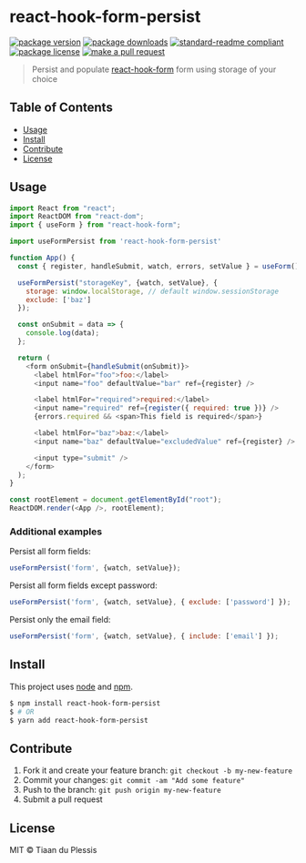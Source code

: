 
# react-hook-form-persist
[![package version](https://img.shields.io/npm/v/react-hook-form-persist.svg?style=flat-square)](https://npmjs.org/package/react-hook-form-persist)
[![package downloads](https://img.shields.io/npm/dm/react-hook-form-persist.svg?style=flat-square)](https://npmjs.org/package/react-hook-form-persist)
[![standard-readme compliant](https://img.shields.io/badge/readme%20style-standard-brightgreen.svg?style=flat-square)](https://github.com/RichardLitt/standard-readme)
[![package license](https://img.shields.io/npm/l/react-hook-form-persist.svg?style=flat-square)](https://npmjs.org/package/react-hook-form-persist)
[![make a pull request](https://img.shields.io/badge/PRs-welcome-brightgreen.svg?style=flat-square)](http://makeapullrequest.com)

> Persist and populate [react-hook-form](https://react-hook-form.com/) form using storage of your choice

## Table of Contents

- [Usage](#usage)
- [Install](#install)
- [Contribute](#contribute)
- [License](#License)

## Usage

```js
import React from "react";
import ReactDOM from "react-dom";
import { useForm } from "react-hook-form";

import useFormPersist from 'react-hook-form-persist'

function App() {
  const { register, handleSubmit, watch, errors, setValue } = useForm();

  useFormPersist("storageKey", {watch, setValue}, {
    storage: window.localStorage, // default window.sessionStorage
    exclude: ['baz']
  });

  const onSubmit = data => {
    console.log(data);
  };

  return (
    <form onSubmit={handleSubmit(onSubmit)}>
      <label htmlFor="foo">foo:</label>
      <input name="foo" defaultValue="bar" ref={register} />

      <label htmlFor="required">required:</label>
      <input name="required" ref={register({ required: true })} />
      {errors.required && <span>This field is required</span>}

      <label htmlFor="baz">baz:</label>
      <input name="baz" defaultValue="excludedValue" ref={register} />

      <input type="submit" />
    </form>
  );
}

const rootElement = document.getElementById("root");
ReactDOM.render(<App />, rootElement);

```

### Additional examples


Persist all form fields:

```js
useFormPersist('form', {watch, setValue});
```

Persist all form fields except password:

```js
useFormPersist('form', {watch, setValue}, { exclude: ['password'] });
```

Persist only the email field:

```js
useFormPersist('form', {watch, setValue}, { include: ['email'] });
```


## Install

This project uses [node](https://nodejs.org) and [npm](https://www.npmjs.com).

```sh
$ npm install react-hook-form-persist
$ # OR
$ yarn add react-hook-form-persist
```

## Contribute

1. Fork it and create your feature branch: `git checkout -b my-new-feature`
2. Commit your changes: `git commit -am "Add some feature"`
3. Push to the branch: `git push origin my-new-feature`
4. Submit a pull request

## License

MIT © Tiaan du Plessis
